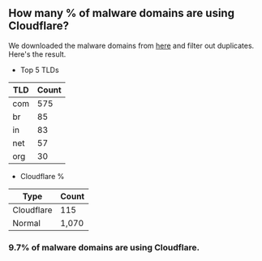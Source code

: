 ## How many % of malware domains are using Cloudflare?


We downloaded the malware domains from [here](https://urlhaus.abuse.ch) and filter out duplicates.
Here's the result.


[//]: # (start replacement)


- Top 5 TLDs

| TLD | Count |
| --- | --- |
| com | 575 |
| br | 85 |
| in | 83 |
| net | 57 |
| org | 30 |


- Cloudflare %

| Type | Count |
| --- | --- |
| Cloudflare | 115 |
| Normal | 1,070 |


### 9.7% of malware domains are using Cloudflare.
